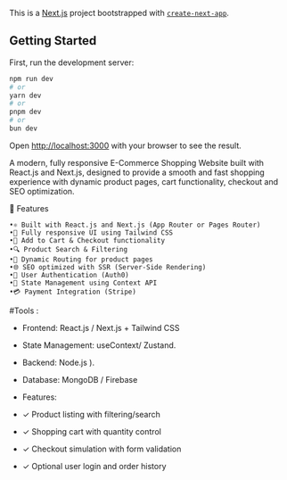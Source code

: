 This is a [Next.js](https://nextjs.org/) project bootstrapped with [`create-next-app`](https://github.com/vercel/next.js/tree/canary/packages/create-next-app).

## Getting Started

First, run the development server:

```bash
npm run dev
# or
yarn dev
# or
pnpm dev
# or
bun dev
```

Open [http://localhost:3000](http://localhost:3000) with your browser to see the result.


A modern, fully responsive E-Commerce Shopping Website built with React.js and Next.js, designed to provide a smooth and fast shopping experience with dynamic product pages, cart functionality, checkout and SEO optimization.

🚀 Features

	•⚛ Built with React.js and Next.js (App Router or Pages Router)
	•📱 Fully responsive UI using Tailwind CSS
	•🛒 Add to Cart & Checkout functionality
	•🔍 Product Search & Filtering
	•🔄 Dynamic Routing for product pages
	•🌐 SEO optimized with SSR (Server-Side Rendering)
	•🔐 User Authentication (Auth0)
	•🧮 State Management using Context API 
	•💳 Payment Integration (Stripe)

 #Tools :
 
 * Frontend: React.js / Next.js + Tailwind CSS
 * State Management: useContext/ Zustand.
* Backend: Node.js ).
* Database: MongoDB / Firebase

* Features:

* ✓ Product listing with filtering/search
* ✓ Shopping cart with quantity control
* ✓ Checkout simulation with form validation
* ✓ Optional user login and order history


